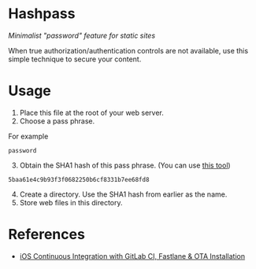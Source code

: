 # Hashpass
*Minimalist "password" feature for static sites*

When true authorization/authentication controls are not available, use this simple technique to secure your content.

# Usage

1. Place this file at the root of your web server.
2. Choose a pass phrase.

For example
```
password
```

3. Obtain the SHA1 hash of this pass phrase. (You can use [this tool](https://passwordsgenerator.net/sha1-hash-generator/))

```
5baa61e4c9b93f3f0682250b6cf8331b7ee68fd8
```

4. Create a directory. Use the SHA1 hash from earlier as the name.
5. Store web files in this directory.

# References
* [iOS Continuous Integration with GitLab CI, Fastlane & OTA Installation](https://medium.com/@leszek.s/ios-continuous-integration-with-gitlab-ci-fastlane-and-ota-installation-from-gitlab-pages-f312e07ab06e)
